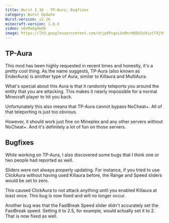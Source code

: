 ```yaml
---
title: Wurst 2.16 - TP-Aura, Bugfixes
category: Wurst Update
Wurst-version: v2.16
minecraft-version: 1.8.X
video: o0xMaGg4md8
image: https://lh3.googleusercontent.com/atjpXPugvLXnRsrWd8U3u9ivtT4jVUkQVnMRGO7CygODnf8JBbG5V-uA-sLUmKjh4diQ84L61zjvUM3e-Eddk4e9ctx3KVZtmemjY7QVpJaSHXzhTgeIYb3UOvzMkoJq5QQRRUZhuRwpHPE-el_pUgzGwZtyvTF2uywnak15NdJ5itaZVEnhq_8BpNCfAPn6DNF-UfMp138j2iO7h3qRrDsXJ6aHIgKpMJ1NiKVWERsS74rJkcrf1xk9by4fBgcqC8V0Wr5w88SLoIEbYsTDQCfN5nOAuYKfygmz5DDYQnlLk_Is8tyfjfPG3kGXuErxPojdMLu-xEt33HGrygxkj4u43w_UFxZa-OQXAphjiMGrYeu9nkb51TWo85qqfTWtYR0RaFZs-R8rQEH2ifKZmiKxYLF6u465n69_JH44E4_P4PeMJwrP8ANC2D8F9K2AUpLQ0_MuHWdbc9KEzkWpX47xL-MSMpYfGBywwysa4Q2uOG5KNwX4VJBCSVbRwl38KbFDrCXsUeLyy_9ItY47Az4bQsXKQ1ouaKHk-pFaZ7t7MCX_oWrP02BVvw5khnXLXZJk9ng-N5Alrrp8BZoOY5xxH_WpoZVWA-Zz61DqxvGvk77k=w1280-h720-no
---
```

## TP-Aura
This mod has been highly requested in recent times and honestly, it's a pretty cool thing. As the name suggests, TP-Aura (also known as EnderAura) is another type of Aura, similar to Killaura and MultiAura.

What's special about this Aura is that it randomly teleports you around the entity that you are attacking. This makes it nearly impossible for a normal Minecraft player to hit you back.

Unfortunately this also means that TP-Aura cannot bypass NoCheat+. All of that teleporting is just too obvious.

However, it should work just fine on Mineplex and any other servers without NoCheat+. And it's definitely a lot of fun on those servers.

## Bugfixes
While working on TP-Aura, I also discovered some bugs that I think one or two people had reported as well.

Sliders were not always properly updating. For instance, if you tried to use ClickAura without having used Killaura before, the Range and Speed sliders would be set to zero.

This caused ClickAura to not attack anything until you enabled Killaura at least once. This bug is now fixed and will no longer occur.

Another bug was that the FastBreak Speed slider didn't accurately set the FastBreak speed. Setting it to 2.5, for example, would actually set it to 2. That is now fixed as well.
